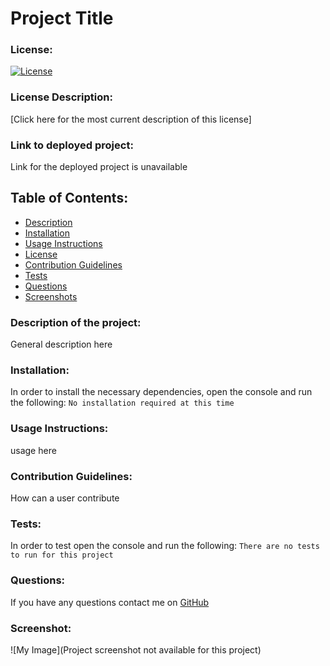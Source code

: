 # Project Title
### License:
[![License](https://img.shields.io/badge/License-MIT-green.svg)](https://opensource.org/licenses/MIT) 
### License Description:
[Click here for the most current description of this license]
### Link to deployed project:
Link for the deployed project is unavailable
## Table of Contents: 
* [Description](#description)
* [Installation](#installation)
* [Usage Instructions](#usage-instructions)
* [License](#license)
* [Contribution Guidelines](#contribution-guidelines)
* [Tests](#tests)
* [Questions](#questions)
* [Screenshots](#screenshot)
### Description of the project:
General description here
### Installation:
In order to install the necessary dependencies, open the console and run the following:
```No installation required at this time```
### Usage Instructions:
usage here
### Contribution Guidelines:
How can a user contribute
### Tests:
In order to test open the console and run the following:
```There are no tests to run for this project```
### Questions:
If you have any questions contact me on [GitHub](https://github.com/AmberZimmerman) 
### Screenshot:
![My Image](Project screenshot not available for this project) 
